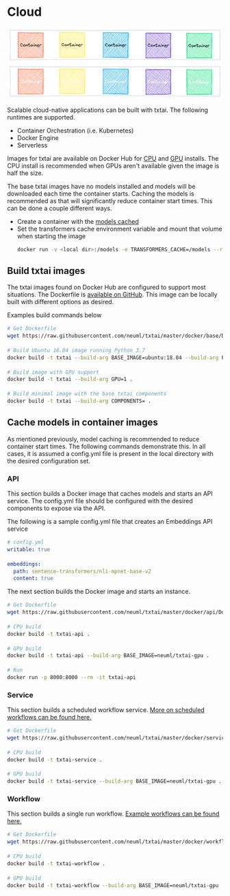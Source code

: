 # Cloud

![cloud](images/cloud.png#only-light)
![cloud](images/cloud-dark.png#only-dark)

Scalable cloud-native applications can be built with txtai. The following runtimes are supported.

- Container Orchestration (i.e. Kubernetes)
- Docker Engine
- Serverless

Images for txtai are available on Docker Hub for [CPU](https://hub.docker.com/r/neuml/txtai-cpu) and [GPU](https://hub.docker.com/r/neuml/txtai-gpu) installs. The CPU install is recommended when GPUs aren't available given the image is half the size.

The base txtai images have no models installed and models will be downloaded each time the container starts. Caching the models is recommended as that will significantly reduce container start times. This can be done a couple different ways.

- Create a container with the [models cached](#cache-models-in-container-images)
- Set the transformers cache environment variable and mount that volume when starting the image
    ```bash
    docker run -v <local dir>:/models -e TRANSFORMERS_CACHE=/models --rm --it <docker image>
    ```

## Build txtai images

The txtai images found on Docker Hub are configured to support most situations. The Dockerfile is [available on GitHub](https://github.com/neuml/txtai/docker/base/Dockerfile). This image can be locally built with different options as desired.

Examples build commands below

```bash
# Get Dockerfile
wget https://raw.githubusercontent.com/neuml/txtai/master/docker/base/Dockerfile

# Build Ubuntu 18.04 image running Python 3.7
docker build -t txtai --build-arg BASE_IMAGE=ubuntu:18.04 --build-arg PYTHON_VERSION=3.7 .

# Build image with GPU support
docker build -t txtai --build-arg GPU=1 .

# Build minimal image with the base txtai components
docker build -t txtai --build-arg COMPONENTS= .
```

## Cache models in container images

As mentioned previously, model caching is recommended to reduce container start times. The following commands demonstrate this. In all cases, it is assumed a config.yml file is present in the local directory with the desired configuration set.

### API
This section builds a Docker image that caches models and starts an API service. The config.yml file should be configured with the desired components to expose via the API.

The following is a sample config.yml file that creates an Embeddings API service

```yaml
# config.yml
writable: true

embeddings:
  path: sentence-transformers/nli-mpnet-base-v2
  content: true
```

The next section builds the Docker image and starts an instance.

```bash
# Get Dockerfile
wget https://raw.githubusercontent.com/neuml/txtai/master/docker/api/Dockerfile

# CPU build
docker build -t txtai-api .

# GPU build
docker build -t txtai-api --build-arg BASE_IMAGE=neuml/txtai-gpu .

# Run
docker run -p 8000:8000 --rm -it txtai-api
```

### Service
This section builds a scheduled workflow service. [More on scheduled workflows can be found here.](../workflow/schedule)

```bash
# Get Dockerfile
wget https://raw.githubusercontent.com/neuml/txtai/master/docker/service/Dockerfile

# CPU build
docker build -t txtai-service .

# GPU build
docker build -t txtai-service --build-arg BASE_IMAGE=neuml/txtai-gpu .
```

### Workflow
This section builds a single run workflow. [Example workflows can be found here.](../examples/#workflows)

```bash
# Get Dockerfile
wget https://raw.githubusercontent.com/neuml/txtai/master/docker/workflow/Dockerfile

# CPU build
docker build -t txtai-workflow . 

# GPU build
docker build -t txtai-workflow --build-arg BASE_IMAGE=neuml/txtai-gpu .
```
